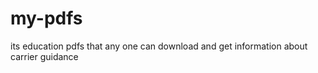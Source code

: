 # my-pdfs
its education pdfs that any one can download  and get information about carrier guidance 
